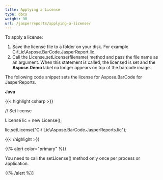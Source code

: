 ```yaml
---
title: Applying a License
type: docs
weight: 30
url: /jasperreports/applying-a-license/
---
```


To apply a license:

1. Save the license file to a folder on your disk. For example C:\Lic\Aspose.BarCode.JasperReport.lic.
1. Call the License.setLicense(filename) method and pass the file name as an argument.
   When this statement is called, the licensed is set and the **Aspose.Demo** label no longer appears on top of the barcode image.

The following code snippet sets the license for Aspose.BarCode for JasperReports. 

**Java**

{{< highlight csharp >}}

 // Set license

License lic = new License();

lic.setLicense("C:\\ Lic\\Aspose.BarCode.JasperReports.lic");



{{< /highlight >}}

{{% alert color="primary" %}} 

You need to call the setLicense() method only once per process or application.

{{% /alert %}}
